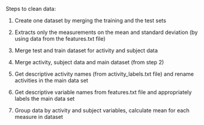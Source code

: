 Steps to clean data: 

1. Create one dataset by merging the training and the test sets 

2. Extracts only the measurements on the mean and standard deviation (by using data from the features.txt file) 

3. Merge test and train dataset for activity and subject data 

4. Merge activity, subject data and main dataset (from step 2) 

5. Get descriptive activity names (from activity_labels.txt file) and rename activities in the main data set 

6. Get descriptive variable names from features.txt file and appropriately labels the main data set

7. Group data by activity and subject variables, calculate mean for each measure in dataset
